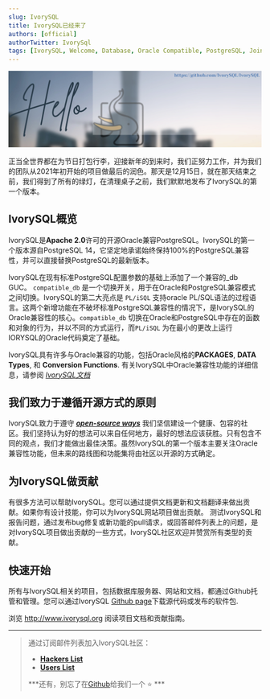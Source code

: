 ```yaml
---
slug: IvorySQL
title: IvorySQL已经来了
authors: [official]
authorTwitter: IvorySql
tags: [IvorySQL, Welcome, Database, Oracle Compatible, PostgreSQL, Join Us]
---
```


![Hello](Hello-banner.png)  

正当全世界都在为节日打包行李，迎接新年的到来时，我们正努力工作，并为我们的团队从2021年初开始的项目做最后的润色。那天是12月15日，就在那天结束之前，我们得到了所有的绿灯，在清理桌子之前，我们默默地发布了IvorySQL的第一个版本。

## IvorySQL概览

IvorySQL是**Apache 2.0**许可的开源Oracle兼容PostgreSQL。IvorySQL的第一个版本源自PostgreSQL 14，它坚定地承诺始终保持100%的PostgreSQL兼容性，并可以直接替换PostgreSQL的最新版本。 

IvorySQL在现有标准PostgreSQL配置参数的基础上添加了一个兼容的_db GUC。 ```compatible_db``` 是一个切换开关，用于在Oracle和PostgreSQL兼容模式之间切换。IvorySQL的第二大亮点是 ```PL/iSQL``` 支持oracle PL/SQL语法的过程语言。这两个新增功能在不破坏标准PostgreSQL兼容性的情况下，是IvorySQL的Oracle兼容性的核心。```compatible_db``` 切换在Oracle和PostgreSQL中存在的函数和对象的行为，并以不同的方式运行，而```PL/iSQL``` 为在最小的更改上运行IORYSQL的Oracle代码奠定了基础。 

IvorySQL具有许多与Oracle兼容的功能，包括Oracle风格的**PACKAGES**, **DATA Types**, 和 **Conversion Functions**. 有关IvorySQL中Oracle兼容性功能的详细信息，请参阅 *[IvorySQL文档](https://www.ivorysql.org/zh-CN/docs/intro)*   

## 我们致力于遵循开源方式的原则

IvorySQL致力于遵守 ***[open-source ways](https://opensource.com/open-source-way)*** 我们坚信建设一个健康、包容的社区。我们坚持认为好的想法可以来自任何地方，最好的想法应该获胜。只有包含不同的观点，我们才能做出最佳决策。虽然IvorySQL的第一个版本主要关注Oracle兼容性功能，但未来的路线图和功能集将由社区以开源的方式确定。

## 为IvorySQL做贡献

有很多方法可以帮助IvorySQL。您可以通过提供文档更新和文档翻译来做出贡献。如果你有设计技能，你可以为IvorySQL网站项目做出贡献。
测试IvorySQL和报告问题，通过发布bug修复或新功能的pull请求，或回答邮件列表上的问题，是对IvorySQL项目做出贡献的一些方式，IvorySQL社区欢迎并赞赏所有类型的贡献。

## 快速开始

所有与IvorySQL相关的项目，包括数据库服务器、网站和文档，都通过Github托管和管理。您可以通过IvorySQL [Github page](https://github.com/IvorySQL/)下载源代码或发布的软件包.  

浏览 http://www.ivorysql.org 阅读项目文档和贡献指南。

---

>通过订阅邮件列表加入IvorySQL社区： 
>- **[Hackers List](https://lists.ivorysql.org/postorius/lists/hackers.ivorysql.org/)**  
>- **[Users List](https://lists.ivorysql.org/postorius/lists/general.ivorysql.org/)**  
>  
>***还有，别忘了在[Github](https://github.com/IvorySQL/IvorySQL)给我们一个 :star: ***
